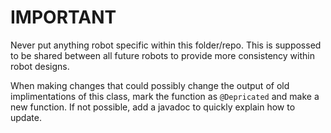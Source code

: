 # IMPORTANT

Never put anything robot specific within this folder/repo. This is suppossed to be shared between all future robots to provide more consistency within robot designs.

When making changes that could possibly change the output of old implimentations of this class, mark the function as `@Depricated` and make a new function. If not possible, add a javadoc to quickly explain how to update.
